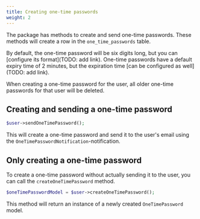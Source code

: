 ```yaml
---
title: Creating one-time passwords
weight: 2
---
```


The package has methods to create and send one-time passwords. These methods will create a row in the `one_time_passwords` table.

By default, the one-time password will be six digits long, but you can [configure its format](TODO: add link). One-time passwords have a default expiry time of 2 minutes, but the expiration time [can be configured as well](TODO: add link).

When creating a one-time password for the user, all older one-time passwords for that user will be deleted.

## Creating and sending a one-time password

```php
$user->sendOneTimePassword();
```

This will create a one-time password and send it to the user's email using the `OneTimePasswordNotification`-notification.


## Only creating a one-time password

To create a one-time password without actually sending it to the user, you can call the `createOneTimePassword` method.

```php
$oneTimePasswordModel = $user->createOneTimePassword();
```

This method will return an instance of a newly created `OneTimePassword` model. 


